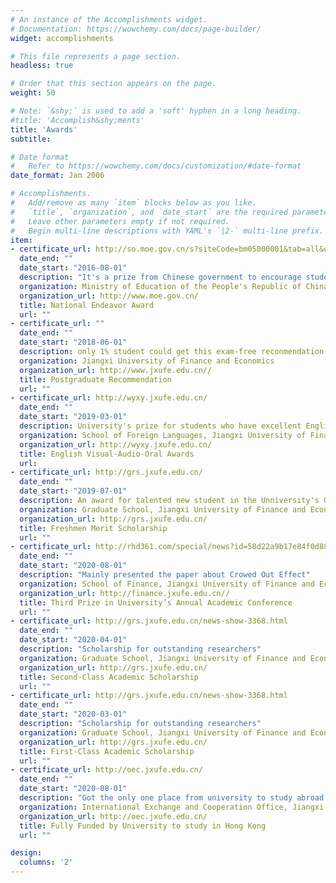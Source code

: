 ```yaml
---
# An instance of the Accomplishments widget.
# Documentation: https://wowchemy.com/docs/page-builder/
widget: accomplishments

# This file represents a page section.
headless: true

# Order that this section appears on the page.
weight: 50

# Note: `&shy;` is used to add a 'soft' hyphen in a long heading.
#title: 'Accomplish&shy;ments'
title: 'Awards'
subtitle:

# Date format
#   Refer to https://wowchemy.com/docs/customization/#date-format
date_format: Jan 2006

# Accomplishments.
#   Add/remove as many `item` blocks below as you like.
#   `title`, `organization`, and `date_start` are the required parameters.
#   Leave other parameters empty if not required.
#   Begin multi-line descriptions with YAML's `|2-` multi-line prefix.
item:
- certificate_url: http://so.moe.gov.cn/s?siteCode=bm05000001&tab=all&qt=%E5%8A%B1%E5%BF%97%E5%A5%96%E5%AD%A6%E9%87%91
  date_end: ""
  date_start: "2016-08-01"
  description: "It's a prize from Chinese government to encourage students who made great achievements"
  organization: Ministry of Education of the People's Republic of China
  organization_url: http://www.moe.gov.cn/
  title: National Endeavor Award
  url: ""
- certificate_url: ""
  date_end: ""
  date_start: "2018-06-01"
  description: only 1% student could get this exam-free reconmendation from the university
  organization: Jiangxi University of Finance and Economics
  organization_url: http://www.jxufe.edu.cn//
  title: Postgraduate Recommendation
  url: ""
- certificate_url: http://wyxy.jxufe.edu.cn/
  date_end: ""
  date_start: "2019-03-01"
  description: University's prize for students who have excellent English skills.
  organization: School of Foreign Languages, Jiangxi University of Finance and Economics
  organization_url: http://wyxy.jxufe.edu.cn/
  title: English Visual-Audio-Oral Awards
  url: 
- certificate_url: http://grs.jxufe.edu.cn/
  date_end: ""
  date_start: "2019-07-01"
  description: An award for talented new student in the Unniversity's Graduate School
  organization: Graduate School, Jiangxi University of Finance and Economics
  organization_url: http://grs.jxufe.edu.cn/
  title: Freshmen Merit Scholarship
  url: ""
- certificate_url: http://rhd361.com/special/news?id=58d22a9b17e84f0d883542cdef6a8a05
  date_end: ""
  date_start: "2020-08-01"
  description: "Mainly presented the paper about Crowed Out Effect"
  organization: School of Finance, Jiangxi University of Finance and Economics
  organization_url: http://finance.jxufe.edu.cn//
  title: Third Prize in University’s Annual Academic Conference
  url: ""
- certificate_url: http://grs.jxufe.edu.cn/news-show-3368.html
  date_end: ""
  date_start: "2020-04-01"
  description: "Scholarship for outstanding researchers"
  organization: Graduate School, Jiangxi University of Finance and Economics
  organization_url: http://grs.jxufe.edu.cn/
  title: Second-Class Academic Scholarship
  url: ""
- certificate_url: http://grs.jxufe.edu.cn/news-show-3368.html
  date_end: ""
  date_start: "2020-03-01"
  description: "Scholarship for outstanding researchers"
  organization: Graduate School, Jiangxi University of Finance and Economics
  organization_url: http://grs.jxufe.edu.cn/
  title: First-Class Academic Scholarship
  url: ""
- certificate_url: http://oec.jxufe.edu.cn/
  date_end: ""
  date_start: "2020-08-01"
  description: "Got the only one place from university to study abroad with funds"
  organization: International Exchange and Cooperation Office, Jiangxi University of Finance and Economics
  organization_url: http://oec.jxufe.edu.cn/
  title: Fully Funded by University to study in Hong Kong
  url: ""

design:
  columns: '2' 
---
```

